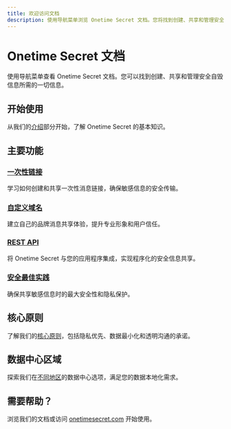 ```yaml
---
title: 欢迎访问文档
description: 使用导航菜单浏览 Onetime Secret 文档。您将找到创建、共享和管理安全自毁信息所需的一切信息。
---
```


# Onetime Secret 文档

使用导航菜单查看 Onetime Secret 文档。您可以找到创建、共享和管理安全自毁信息所需的一切信息。

## 开始使用

从我们的[介绍](/zh-cn/introduction/)部分开始，了解 Onetime Secret 的基本知识。

## 主要功能

### [一次性链接](/zh-cn/secret-links/)
学习如何创建和共享一次性消息链接，确保敏感信息的安全传输。

### [自定义域名](/zh-cn/custom-domains/)
建立自己的品牌消息共享体验，提升专业形象和用户信任。

### [REST API](/zh-cn/rest-api/)
将 Onetime Secret 与您的应用程序集成，实现程序化的安全信息共享。

### [安全最佳实践](/zh-cn/security-best-practices/)
确保共享敏感信息时的最大安全性和隐私保护。

## 核心原则

了解我们的[核心原则](/zh-cn/principles/)，包括隐私优先、数据最小化和透明沟通的承诺。

## 数据中心区域

探索我们在[不同地区](/zh-cn/regions/)的数据中心选项，满足您的数据本地化需求。

## 需要帮助？

浏览我们的文档或访问 [onetimesecret.com](https://onetimesecret.com) 开始使用。
